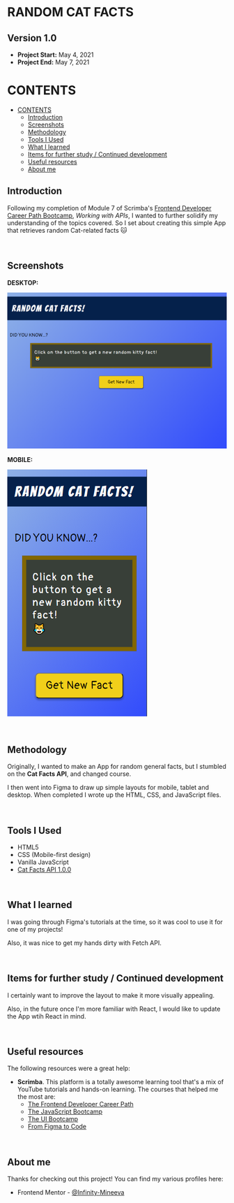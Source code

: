 # RANDOM CAT FACTS<!-- omit in toc -->

## Version 1.0<!-- omit in toc -->

- **Project Start:** May 4, 2021
- **Project End:** May 7, 2021

# CONTENTS
- [CONTENTS](#contents)
  - [Introduction](#introduction)
  - [Screenshots](#screenshots)
  - [Methodology](#methodology)
  - [Tools I Used](#tools-i-used)
  - [What I learned](#what-i-learned)
  - [Items for further study / Continued development](#items-for-further-study--continued-development)
  - [Useful resources](#useful-resources)
  - [About me](#about-me)
 

Introduction
---


Following my completion of Module 7 of Scrimba's [Frontend Developer Career Path Bootcamp](https://scrimba.com/learn/frontend), *Working with APIs*, I wanted to further solidify my understanding of the topics covered. So I set about creating this simple App that retrieves random Cat-related facts 🐱

<br>

Screenshots
---


**DESKTOP:**

![image](images/DESKTOP_V1_SS.png)
<br>

**MOBILE:**

![image](images/MOBILE_V1_SS.png)

<br>

Methodology
---


Originally, I wanted to make an App for random general facts, but I stumbled on the **Cat Facts API**, and changed course.

I then went into Figma to draw up simple layouts for mobile, tablet and desktop. When completed I wrote up the HTML, CSS, and JavaScript files.

<br>

Tools I Used
---


- HTML5
- CSS (Mobile-first design)
- Vanilla JavaScript
- [Cat Facts API 1.0.0 ](https://catfact.ninja/)

<br>

What I learned
---


I was going through Figma's tutorials at the time, so it was cool to use it for one of my projects! 

Also, it was nice to get my hands dirty with Fetch API.

<br>

Items for further study / Continued development
---


I certainly want to improve the layout to make it more visually appealing.

Also, in the future once I'm more familiar with React, I would like to update the App wtih React in mind.

<br>

Useful resources
---


The following resources were a great help:

- **Scrimba**. This platform is a totally awesome learning tool that's a mix of YouTube tutorials and hands-on learning. The courses that helped me the most are:
  - [The Frontend Developer Career Path](https://scrimba.com/learn/frontend)
  - [The JavaScript Bootcamp](https://scrimba.com/learn/javascript)
  - [The UI Bootcamp](https://scrimba.com/learn/designbootcamp)
  - [From Figma to Code](https://scrimba.com/learn/figmatocode)

<br>

About me
---


Thanks for checking out this project! You can find my various profiles here:

- Frontend Mentor - [@Infinity-Mineeva](https://www.frontendmentor.io/profile/Infinity-Mineeva)
